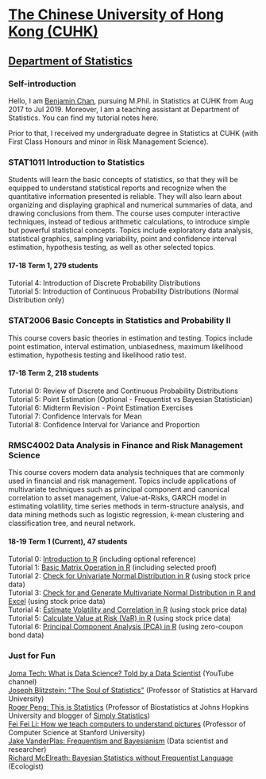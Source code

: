 # <a href = "http://www.cuhk.edu.hk/english/index.html" target = "_blank">The Chinese University of Hong Kong (CUHK)</a>
## <a href = "http://www.sta.cuhk.edu.hk/Home.aspx" target = "_blank">Department of Statistics</a>
### Self-introduction
Hello, I am <a href = "https://www.linkedin.com/in/benjamin-chan-chun-ho/" target = "_blank">Benjamin Chan</a>, pursuing M.Phil. in Statistics at CUHK from Aug 2017 to Jul 2019. Moreover, I am a teaching assistant at Department of Statistics. You can find my tutorial notes here.

Prior to that, I received my undergraduate degree in Statistics at CUHK (with First Class Honours and minor in Risk Management Science).

### STAT1011 Introduction to Statistics 
Students will learn the basic concepts of statistics, so that they will be equipped to understand statistical reports and recognize when the quantitative information presented is reliable. They will also learn about organizing and displaying graphical and numerical summaries of data, and drawing conclusions from them. The course uses computer interactive techniques, instead of tedious arithmetic calculations, to introduce simple but powerful statistical concepts. Topics include exploratory data analysis, statistical graphics, sampling variability, point and confidence interval estimation, hypothesis testing, as well as other selected topics.
#### 17-18 Term 1, 279 students    
Tutorial 4: Introduction of Discrete Probability Distributions <br />
Tutorial 5: Introduction of Continuous Probability Distributions (Normal Distribution only)

### STAT2006 Basic Concepts in Statistics and Probability II 
This course covers basic theories in estimation and testing. Topics include point estimation, interval estimation, unbiasedness, maximum likelihood estimation, hypothesis testing and likelihood ratio test.
#### 17-18 Term 2, 218 students
Tutorial 0: Review of Discrete and Continuous Probability Distributions <br />
Tutorial 5: Point Estimation (Optional - Frequentist vs Bayesian Statistician) <br />
Tutorial 6: Midterm Revision - Point Estimation Exercises <br />
Tutorial 7: Confidence Intervals for Mean <br />
Tutorial 8: Confidence Interval for Variance and Proportion

### RMSC4002 Data Analysis in Finance and Risk Management Science 
This course covers modern data analysis techniques that are commonly used in financial and risk management. Topics include applications of multivariate techniques such as principal component and canonical correlation to asset management, Value-at-Risks, GARCH model in estimating volatility, time series methods in term-structure analysis, and data mining methods such as logistic regression, k-mean clustering and classification tree, and neural network.
#### 18-19 Term 1 (Current), 47 students
Tutorial 0: <a href = "http://rpubs.com/Benjamin_Chan_Chun_Ho/RMSC4002_Tutorial_0" target = "_blank">Introduction to R</a> (including optional reference) <br />
Tutorial 1: <a href = "http://rpubs.com/Benjamin_Chan_Chun_Ho/RMSC4002_Tutorial_1" target = "_blank">Basic Matrix Operation in R</a> (including selected proof) <br />
Tutorial 2: <a href = "http://rpubs.com/Benjamin_Chan_Chun_Ho/RMSC4002_Tutorial_2" target = "_blank">Check for Univariate Normal Distribution in R</a> (using stock price data) <br />
Tutorial 3: <a href = "http://rpubs.com/Benjamin_Chan_Chun_Ho/RMSC4002_Tutorial_3" target = "_blank">Check for and Generate Multivariate Normal Distribution in R and Excel</a> (using stock price data) <br />
Tutorial 4: <a href = "http://rpubs.com/Benjamin_Chan_Chun_Ho/RMSC4002_Tutorial_4" target = "_blank">Estimate Volatility and Correlation in R</a> (using stock price data) <br />
Tutorial 5: <a href = "http://rpubs.com/Benjamin_Chan_Chun_Ho/RMSC4002_Tutorial_5" target = "_blank">Calculate Value at Risk (VaR) in R</a> (using stock price data) <br />
Tutorial 6: <a href = "http://rpubs.com/Benjamin_Chan_Chun_Ho/RMSC4002_Tutorial_6" target = "_blank">Principal Component Analysis (PCA) in R</a> (using zero-coupon bond data)

### Just for Fun
<a href = "https://www.youtube.com/watch?v=xC-c7E5PK0Y" target = "_blank">Joma Tech: What is Data Science? Told by a Data Scientist</a> (YouTube channel) <br />
<a href = "https://www.youtube.com/watch?v=dzFf3r1yph8" target = "_blank">Joseph Blitzstein: "The Soul of Statistics"</a> (Professor of Statistics at Harvard University) <br />
<a href = "https://www.youtube.com/watch?v=WMDAR2bZEp0&t=15s" target = "_blank">Roger Peng: This is Statistics</a> (Professor of Biostatistics at Johns Hopkins University and blogger of <a href = "https://simplystatistics.org/" target = "_blank">Simply Statistics</a>) <br />
<a href = "https://www.youtube.com/watch?v=40riCqvRoMs&t=86s" target = "_blank">Fei Fei Li: How we teach computers to understand pictures</a> (Professor of Computer Science at Stanford University) <br />
<a href = "https://www.youtube.com/watch?v=KhAUfqhLakw&t=618s" target = "_blank">Jake VanderPlas: Frequentism and Bayesianism</a> (Data scientist and researcher) <br />
<a href = "https://www.youtube.com/watch?v=yakg94HyWdE&index=13&t=0s&list=PLEQ-ymviqWk_KbnJKZo2-5ADUS748Uo18" target = "_blank">Richard McElreath: Bayesian Statistics without Frequentist Language</a> (Ecologist)
